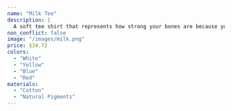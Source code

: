```yaml
---
name: "Milk Tee"
description: |
  A soft tee shirt that represents how strong your bones are because you drink milk. Produced with all natural materials.
non_conflict: false
image: "/images/milk.png"
price: $34.72
colors:
  - "White"
  - "Yellow"
  - "Blue"
  - "Red"
materials:
  - "Cotton"
  - "Natural Pigments"
---
```

